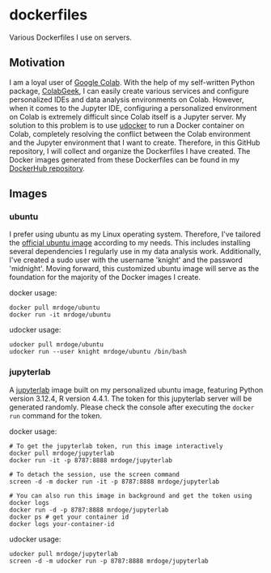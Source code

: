 # dockerfiles
Various Dockerfiles I use on servers.

## Motivation
I am a loyal user of [Google Colab](https://colab.research.google.com/). With the help of my self-written Python package, [ColabGeek](https://github.com/yimingsun12138/ColabGeek), I can easily create various services and configure personalized IDEs and data analysis environments on Colab. However, when it comes to the Jupyter IDE, configuring a personalized environment on Colab is extremely difficult since Colab itself is a Jupyter server. My solution to this problem is to use [udocker](https://github.com/indigo-dc/udocker) to run a Docker container on Colab, completely resolving the conflict between the Colab environment and the Jupyter environment that I want to create. Therefore, in this GitHub repository, I will collect and organize the Dockerfiles I have created. The Docker images generated from these Dockerfiles can be found in my [DockerHub repository](https://hub.docker.com/u/mrdoge).

## Images

### ubuntu
I prefer using ubuntu as my Linux operating system. Therefore, I've tailored the [official ubuntu image](https://hub.docker.com/_/ubuntu) according to my needs. This includes installing several dependencies I regularly use in my data analysis work. Additionally, I've created a sudo user with the username 'knight' and the password 'midnight'. Moving forward, this customized ubuntu image will serve as the foundation for the majority of the Docker images I create.

docker usage:
```
docker pull mrdoge/ubuntu
docker run -it mrdoge/ubuntu
```

udocker usage:
```
udocker pull mrdoge/ubuntu
udocker run --user knight mrdoge/ubuntu /bin/bash
```

### jupyterlab
A [jupyterlab](https://jupyterlab.readthedocs.io/en/latest/index.html) image built on my personalized ubuntu image, featuring Python version 3.12.4, R version 4.4.1. The token for this jupyterlab server will be generated randomly. Please check the console after executing the `docker run` command for the token.

docker usage:
```
# To get the jupyterlab token, run this image interactively
docker pull mrdoge/jupyterlab
docker run -it -p 8787:8888 mrdoge/jupyterlab

# To detach the session, use the screen command
screen -d -m docker run -it -p 8787:8888 mrdoge/jupyterlab

# You can also run this image in background and get the token using docker logs
docker run -d -p 8787:8888 mrdoge/jupyterlab
docker ps # get your container id
docker logs your-container-id
```

udocker usage:
```
udocker pull mrdoge/jupyterlab
screen -d -m udocker run -p 8787:8888 mrdoge/jupyterlab
```
